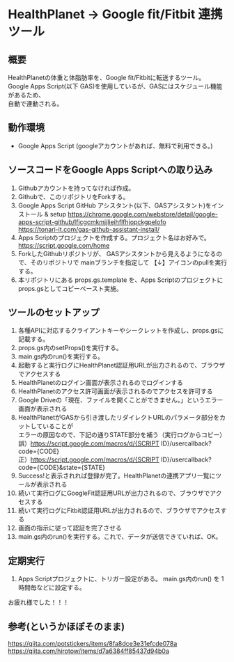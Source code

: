 # HealthPlanet → Google fit/Fitbit 連携ツール

## 概要

HealthPlanetの体重と体脂肪率を、Google fit/Fitbitに転送するツール。  
Google Apps Script(以下 GAS)を使用しているが、GASにはスケジュール機能があるため、  
自動で連動される。

## 動作環境

- Google Apps Script (googleアカウントがあれば、無料で利用できる。)

## ソースコードをGoogle Apps Scriptへの取り込み

1. Githubアカウントを持ってなければ作成。
1. Githubで、このリポジトリをForkする。
1. Google Apps Script GitHub アシスタント(以下、GASアシスタント)をインストール & setup
https://chrome.google.com/webstore/detail/google-apps-script-github/lfjcgcmkmjjlieihflfhjopckgpelofo  
https://tonari-it.com/gas-github-assistant-install/  
1. Apps Scriptのプロジェクトを作成する。プロジェクト名はお好みで。  
https://script.google.com/home
1. ForkしたGithubリポジトリが、 GASアシスタントから見えるようになるので、そのリポジトリで mainブランチを指定して 【↓】アイコンのpullを実行する。
1. 本リポジトリにある props.gs.template を、Apps Scriptのプロジェクトに props.gsとしてコピーペースト実施。

## ツールのセットアップ

1. 各種APIに対応するクライアントキーやシークレットを作成し、props.gsに記載する。
1. props.gs内のsetProps()を実行する。
1. main.gs内のrun()を実行する。
1. 起動すると実行ログにHealthPlanet認証用URLが出力されるので、ブラウザでアクセスする
1. HealthPlanetのログイン画面が表示されるのでログインする
1. HealthPlanetのアクセス許可画面が表示されるのでアクセスを許可する
1. Google Driveの「現在、ファイルを開くことができません。」というエラー画面が表示される
1. HealthPlanetがGASから引き渡したリダイレクトURLのパラメータ部分をカットしていることが  
エラーの原因なので、下記の通りSTATE部分を補う（実行ログからコピー）  
誤）https://script.google.com/macros/d/{SCRIPT ID}/usercallback?code={CODE}  
正）https://script.google.com/macros/d/{SCRIPT ID}/usercallback?code={CODE}&state={STATE}
1. Success!と表示されれば登録が完了。HealthPlanetの連携アプリ一覧にツールが表示される
1. 続いて実行ログにGoogleFit認証用URLが出力されるので、ブラウザでアクセスする
1. 続いて実行ログにFitbit認証用URLが出力されるので、ブラウザでアクセスする
1. 画面の指示に従って認証を完了させる
1. main.gs内のrun()を実行する。これで、データが送信できていれば、OK。

## 定期実行

1. Apps Scriptプロジェクトに、トリガー設定がある。 main.gs内のrun() を 1時間毎などに設定する。

お疲れ様でした！！！

## 参考(というかほぼそのまま)

https://qiita.com/potstickers/items/8fa8dce3e31efcde078a  
https://qiita.com/hirotow/items/d7a6384ff85437d94b0a  
